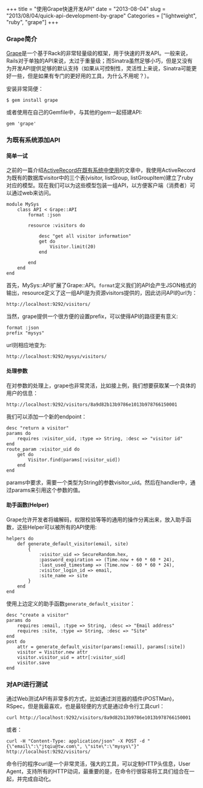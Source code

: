 +++
title = "使用Grape快速开发API"
date = "2013-08-04"
slug = "2013/08/04/quick-api-development-by-grape"
Categories = ["lightweight", "ruby", "grape"]
+++

### Grape简介

[Grape](http://intridea.github.io/grape)是一个基于Rack的非常轻量级的框架，用于快速的开发API。一般来说，Rails对于单独的API来说，太过于重量级；而Sinatra虽然足够小巧，但是又没有为开发API提供足够的默认支持（如果从可控制性，灵活性上来说，Sinatra可能更好一些，但是如果有专门的更好用的工具，为什么不用呢？）。

安装非常简便：

```
$ gem install grape
```

或者使用在自己的Gemfile中，与其他的gem一起搭建API:

```
gem 'grape'
```

### 为既有系统添加API

#### 简单一试

之前的一篇介绍[ActiveRecord在既有系统中使用](http://icodeit.org/2013/05/using-active-record-as-a-standalone-orm/)的文章中，我使用ActiveRecord为既有的数据库visitor中的三个表(visitor, listGroup, listGroupItem)建立了ruby对应的模型。现在我们可以为这些模型包装一组API，以方便客户端（消费者）可以通过web来访问。

```
module MySys
    class API < Grape::API
        format :json

        resource :visitors do

            desc "get all visitor information"
            get do
                Visitor.limit(20)
            end

        end
    end
end
```

首先，MySys::API扩展了Grape::API。`format`定义我们的API会产生JSON格式的输出，resource定义了这一组API是为资源visitors提供的，因此访问API的url为：

```
http://localhost:9292/visitors/
```

当然，grape提供一个很方便的设置prefix，可以使得API的路径更有意义:

```
format :json
prefix "mysys"
```

url则相应地变为:

```
http://localhost:9292/mysys/visitors/
```

#### 处理参数

在对参数的处理上，grape也非常灵活，比如接上例，我们想要获取某一个具体的用户的信息：

```
http://localhost:9292/visitors/8a9d82b13b9786e1013b978766150001
```

我们可以添加一个新的endpoint：

```
desc "return a visitor"
params do
    requires :visitor_uid, :type => String, :desc => "visitor id"
end
route_param :visitor_uid do
    get do
        Visitor.find(params[:visitor_uid])
    end
end
```

params中要求，需要一个类型为String的参数visitor_uid。然后在handler中，通过params来引用这个参数的值。

#### 助手函数(Helper)

Grape允许开发者将编解码，权限校验等等的通用的操作分离出来，放入助手函数，这些Helper可以被所有的API使用:

```
helpers do
    def generate_default_visitor(email, site) 
        {
            :visitor_uid => SecureRandom.hex,
            :password_expiration => (Time.now + 60 * 60 * 24),
            :last_used_timestamp => (Time.now - 60 * 60 * 24),
            :visitor_login_id => email,
            :site_name => site
        }
    end
end
```

使用上边定义的助手函数`generate_default_visitor`：

```
desc "create a visitor"
params do
    requires :email, :type => String, :desc => "Email address"
    requires :site, :type => String, :desc => "Site"
end
post do
    attr = generate_default_visitor(params[:email], params[:site])
    visitor = Visitor.new attr
    visitor.visitor_uid = attr[:visitor_uid]
    visitor.save
end
```

### 对API进行测试

通过Web测试API有非常多的方式，比如通过浏览器的插件(POSTMan)，RSpec，但是我最喜欢，也是最轻便的方式是通过命令行工具curl：

```
curl http://localhost:9292/visitors/8a9d82b13b9786e1013b978766150001
```

或者：

```
curl -H "Content-Type: application/json" -X POST -d "{\"email\":\"jtqiu@tw.com\", \"site\":\"mysys\"}" http://localhost:9292/visitors/
```

命令行的程序curl是一个非常灵活，强大的工具，可以定制HTTP头信息，User Agent，支持所有的HTTP动词，最重要的是，在命令行很容易将工具们组合在一起，并完成自动化。
